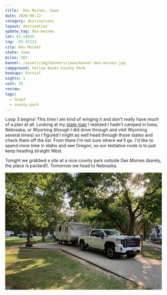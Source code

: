 ```yaml
---
title:  Des Moines, Iowa
date: 2020-08-22
category: destinations
layout: destination
update_tag: des-moines
lat: 41.54935
lng: -93.47213
city: Des Moines
state: Iowa
miles: 207
banner: /assets/img/banners/iowa/banner-des-moines.jpg
campground: Yellow Banks County Park
hookups: Partial
nights: 1
cost: 20
review: 
tags:
  - loop3
  - county-park
---
```


Loop 3 begins! This time I am kind of winging it and don't really have much of a plan at all. Looking at my [state map](/stats/#campsites-by-state) I realized I hadn't camped in Iowa, Nebraska, or Wyoming (though I did drive through and visit Wyoming several times) so I figured I might as well head through those states and check them off the list. From there I'm not sure where we'll go. I'd like to spend more time in Idaho and see Oregon, so our tentative route is to just keep heading straight West.

Tonight we grabbed a site at a nice county park outside Des Moines (barely, the place is packed!). Tomorrow we head to Nebraska. 

![des-moines](/assets/img/destinations/iowa/des-moines.jpg)
